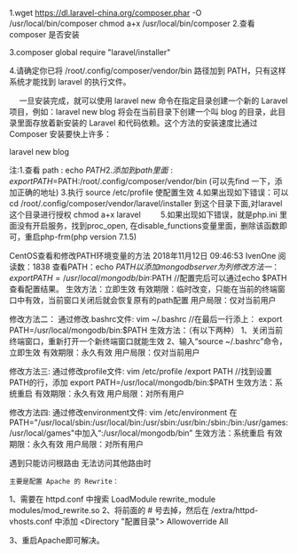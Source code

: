 1.wget https://dl.laravel-china.org/composer.phar -O /usr/local/bin/composer
chmod a+x /usr/local/bin/composer
2.查看composer 是否安装

 3.composer global require "laravel/installer"

   4.请确定你已将 /root/.config/composer/vendor/bin 路径加到 PATH，只有这样系统才能找到 laravel 的执行文件。

　  一旦安装完成，就可以使用 laravel new 命令在指定目录创建一个新的 Laravel 项目，例如：laravel new blog 将会在当前目录下创建一个叫 blog 的目录，此目录里面存放着新安装的 Laravel 和代码依赖。这个方法的安装速度比通过 Composer 安装要快上许多：

  laravel new blog

注:1.查看 path  : echo $PATH
　 2.添加到path里面 :export PATH=$PATH:/root/.config/composer/vendor/bin (可以先find 一下，添加正确的地址)
   3.执行 source /etc/profile 使配置生效
   4.如果出现如下错误：可以 cd /root/.config/composer/vendor/laravel/installer 到这个目录下面,对laravel这个目录进行授权 chmod a+x laravel
　　
   5.如果出现如下错误，就是php.ini 里面没有开启服务，找到proc_open, 在disable_functions变量里面，删除该函数即可，重启php-frm(php version 7.1.5)
   

CentOS查看和修改PATH环境变量的方法
2018年11月12日 09:46:53 IvenOne 阅读数：1838
查看PATH：echo $PATH
以添加mongodb server为列
修改方法一：
export PATH=/usr/local/mongodb/bin:$PATH
//配置完后可以通过echo $PATH查看配置结果。
生效方法：立即生效
有效期限：临时改变，只能在当前的终端窗口中有效，当前窗口关闭后就会恢复原有的path配置
用户局限：仅对当前用户

 

修改方法二：
通过修改.bashrc文件:
vim ~/.bashrc 
//在最后一行添上：
export PATH=/usr/local/mongodb/bin:$PATH
生效方法：（有以下两种）
1、关闭当前终端窗口，重新打开一个新终端窗口就能生效
2、输入“source ~/.bashrc”命令，立即生效
有效期限：永久有效
用户局限：仅对当前用户

 

修改方法三:
通过修改profile文件:
vim /etc/profile
/export PATH //找到设置PATH的行，添加
export PATH=/usr/local/mongodb/bin:$PATH
生效方法：系统重启
有效期限：永久有效
用户局限：对所有用户

 

修改方法四:
通过修改environment文件:
vim /etc/environment
在PATH="/usr/local/sbin:/usr/local/bin:/usr/sbin:/usr/bin:/sbin:/bin:/usr/games:/usr/local/games"中加入“:/usr/local/mongodb/bin”
生效方法：系统重启
有效期限：永久有效
用户局限：对所有用户



遇到只能访问根路由  无法访问其他路由时

	主要是配置 Apache 的 Rewrite：
1、需要在 httpd.conf 中搜索 LoadModule rewrite_module modules/mod_rewrite.so
2、将前面的 # 号去掉，然后在 /extra/httpd-vhosts.conf 中添加
<Directory "配置目录">
  Allowoverride All
</Directory>

3、重启Apache即可解决。

